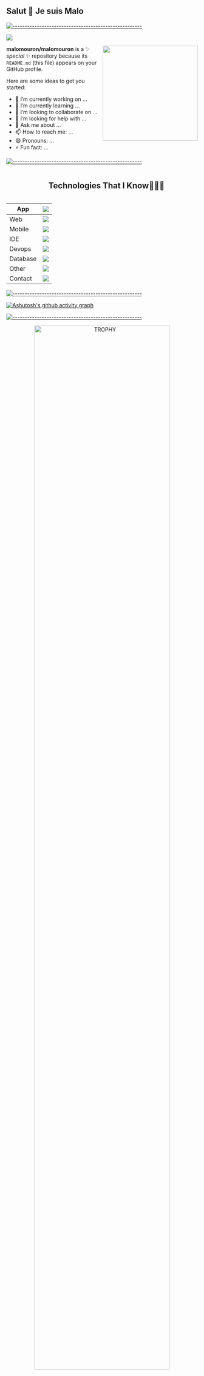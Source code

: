## Salut 👋 Je suis Malo


[![-----------------------------------------------------](
https://raw.githubusercontent.com/andreasbm/readme/master/assets/lines/aqua.png)](https://github.com/malomouron?tab=repositories)



<img src="https://profile-counter.glitch.me/malomouron/count.svg">

<picture> <img align="right" src="https://github.com/7oSkaaa/7oSkaaa/blob/main/Images/Right_Side.gif?raw=true" width = 250px></picture>

**malomouron/malomouron** is a ✨ _special_ ✨ repository because its `README.md` (this file) appears on your GitHub profile.

Here are some ideas to get you started:

- 🔭 I’m currently working on ...
- 🌱 I’m currently learning ...
- 👯 I’m looking to collaborate on ...
- 🤔 I’m looking for help with ...
- 💬 Ask me about ...
- 📫 How to reach me: ...
- 😄 Pronouns: ...
- ⚡ Fun fact: ...





[![-----------------------------------------------------](
https://raw.githubusercontent.com/andreasbm/readme/master/assets/lines/aqua.png)](https://github.com/malomouron?tab=repositories)

<div id="user-content-toc">
  <ul align="center">
    <summary><h2 style="display: inline-block">Technologies That I Know👨🏻‍💻</h2></summary>
  </ul>
</div>


| App | <img src="https://skillicons.dev/icons?i=cs,cpp,dotnet,java,py,unity&perline=14" /> |
| --- | --- |
| Web | <img src="https://skillicons.dev/icons?i=php,html,js,css,angular,ts,nodejs,npm&perline=14" /> |
| Mobile | <img src="https://skillicons.dev/icons?i=flutter,react&perline=14" /> |
| IDE | <img src="https://skillicons.dev/icons?i=idea,rider,phpstorm,pycharm,clion,visualstudio,vscode&perline=14" /> |
| Devops | <img src="https://skillicons.dev/icons?i=docker,gradle&perline=14" /> |
| Database | <img src="https://skillicons.dev/icons?i=mysql,firebase&perline=14" /> |
| Other | <img src="https://skillicons.dev/icons?i=git,github,discord,notion,stackoverflow&perline=14" /> |
| Contact | <img src="https://skillicons.dev/icons?i=gmail,instagram,linkedin,twitter&perline=14" /> |









[![-----------------------------------------------------](
https://raw.githubusercontent.com/andreasbm/readme/master/assets/lines/aqua.png)](https://github.com/malomouron?tab=repositories)



[![Ashutosh's github activity graph](https://github-readme-activity-graph.vercel.app/graph?username=malomouron&bg_color=100f0f&color=4c5e9e&line=4c569e&point=403e41&area=true&hide_border=true)](https://github.com/ashutosh00710/github-readme-activity-graph)









[![-----------------------------------------------------](
https://raw.githubusercontent.com/andreasbm/readme/master/assets/lines/aqua.png)](https://github.com/malomouron?tab=repositories)



<div align=center>
      <img align="center" width=84% src="https://github-profile-trophy.vercel.app/?username=malomouron&theme=discord&row=1&column=7&margin-h=15&margin-w=5&no-bg=true" alt="TROPHY" />
</div>








[![-----------------------------------------------------](
https://raw.githubusercontent.com/andreasbm/readme/master/assets/lines/aqua.png)](https://github.com/malomouron?tab=repositories)



<div align="center">
  <a href="https://github.com/malomouron">
    <img height="180em" src="https://github-readme-stats.vercel.app/api/top-langs?username=malomouron&show_icons=true&locale=en&layout=compact&theme=tokyonight" alt="malomouron"/>
    <img height="180em" src="https://github-readme-stats.vercel.app/api?username=malomouron&show_icons=true&locale=en&layout=compact&theme=tokyonight" alt="malomouron"/>
  </a>
</div>
<p align="center">
  <a href="https://github.com/malomouron">
    <img src="https://github-readme-streak-stats.herokuapp.com/?user=malomouron&&theme=tokyonight" alt="malomouron" />
  </a>
</p>




